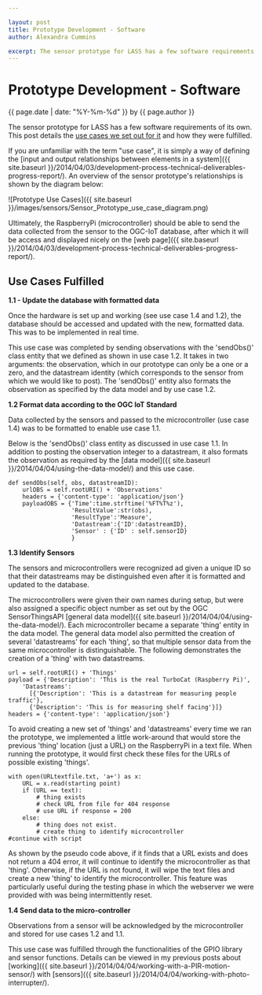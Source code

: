 ```yaml
--- 

layout: post
title: Prototype Development - Software
author: Alexandra Cummins

excerpt: The sensor prototype for LASS has a few software requirements of its own.  This post details the use cases we set out for it and how they were fulfilled.
---
```

# Prototype Development - Software
<p class='blog-post-meta'>{{ page.date | date: "%Y-%m-%d" }} by {{ page.author }}</p>

The sensor prototype for LASS has a few software requirements of its own.  This post details the [use cases we set out for it](https://github.com/ThatGeoGuy/ENGO500/wiki/Use-Cases) and how they were fulfilled.

If you are unfamiliar with the term "use case", it is simply a way of defining the [input and output relationships between elements in a system]({{ site.baseurl }}/2014/04/03/development-process-technical-deliverables-progress-report/).  An overview of the sensor prototype's relationships is shown by the diagram below:

![Prototype Use Cases]({{ site.baseurl }}/images/sensors/Sensor_Prototype_use_case_diagram.png)

Ultimately, the RaspberryPi (microcontroller) should be able to send the data collected from the sensor to the OGC-IoT database, after which it will be access and displayed nicely on the [web page]({{ site.baseurl }}/2014/04/03/development-process-technical-deliverables-progress-report/).


## Use Cases Fulfilled


**1.1 - Update the database with formatted data**

Once the hardware is set up and working (see use case 1.4 and 1.2), the database should be accessed and updated with the new, formatted data.  This was to be implemented in real time.

This use case was completed by sending observations with the 'sendObs()' class entity that we defined as shown in use case 1.2.  It takes in two arguments: the observation, which in our prototype can only be a one or a zero, and the datastream identity (which corresponds to the sensor from which we would like to post). The 'sendObs()' entity also formats the observation as specified by the data model and by use case 1.2.


**1.2 Format data according to the OGC IoT Standard**

Data collected by the sensors and passed to the microcontroller (use case 1.4) was to be formatted to enable use case 1.1.

Below is the 'sendObs()' class entity as discussed in use case 1.1.  In addition to posting the observation integer to a datastream, it also formats the observation as required by the [data model]({{ site.baseurl }}/2014/04/04/using-the-data-model/) and this use case.

    def sendObs(self, obs, datastreamID):
        urlOBS = self.rootURI() + 'Observations'
        headers = {'content-type': 'application/json'}
        payloadOBS = {'Time':time.strftime('%FT%T%z'),
                      'ResultValue':str(obs),
                      'ResultType':'Measure',
                      'Datastream':{'ID':datastreamID},
                      'Sensor' : {'ID' : self.sensorID}
                      }


**1.3 Identify Sensors**

The sensors and microcontrollers were recognized ad given a unique ID so that their datastreams may be distinguished even after it is formatted and updated to the database.

The microcontrollers were given their own names during setup, but were also assigned a specific object number as set out by the OGC SensorThingsAPI [general data model]({{ site.baseurl }}/2014/04/04/using-the-data-model/).  Each microcontroller became a separate 'thing' entity in the data model. The general data model also permitted the creation of several 'datastreams' for each 'thing', so that multiple sensor data from the same microcontroller is distinguishable. The following demonstrates the creation of a 'thing' with two datastreams.

    url = self.rootURI() + 'Things'
    payload = {'Description': 'This is the real TurboCat (Raspberry Pi)',
        'Datastreams':
          [{'Description': 'This is a datastream for measuring people traffic'},
          {'Description': 'This is for measuring shelf facing'}]}
    headers = {'content-type': 'application/json'}

To avoid creating a new set of 'things' and 'datastreams' every time we ran the prototype, we implemented a little work-around that would store the previous 'thing' location (just a URL) on the RaspberryPi in a text file.  When running the prototype, it would first check these files for the URLs of possible existing 'things'.  

    with open(URLtextfile.txt, 'a+') as x:
        URL = x.read(starting point)
        if (URL == text):
            # thing exists
            # check URL from file for 404 response
            # use URL if response = 200
        else:
            # thing does not exist. 
            # create thing to identify microcontroller
    #continue with script

As shown by the pseudo code above, if it finds that a URL exists and does not return a 404 error, it will continue to identify the microcontroller as that 'thing'.  Otherwise, if the URL is not found, it will wipe the text files and create a new 'thing' to identify the microcontroller.  This feature was particularly useful during the testing phase in which the webserver we were provided with was being intermittently reset.


**1.4 Send data to the micro-controller**

Observations from a sensor will be acknowledged by the microcontroller and stored for use cases 1.2 and 1.1.

This use case was fulfilled through the functionalities of the GPIO library and sensor functions.  Details can be viewed in my previous posts about [working]({{ site.baseurl }}/2014/04/04/working-with-a-PIR-motion-sensor/) with [sensors]({{ site.baseurl }}/2014/04/04/working-with-photo-interrupter/).





